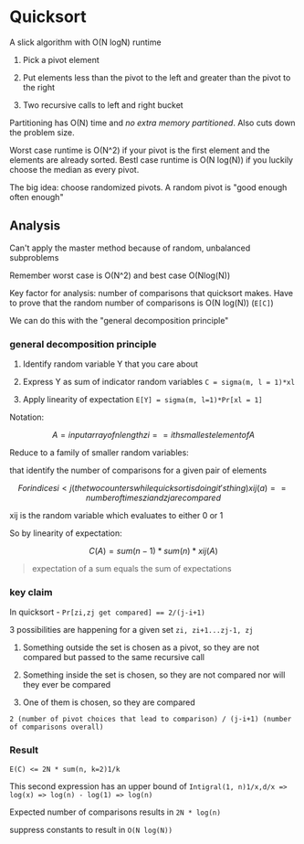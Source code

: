 # Quicksort

A slick algorithm with O(N logN) runtime

1. Pick a pivot element

2. Put elements less than the pivot to the left and greater than the pivot to the right

3. Two recursive calls to left and right bucket

Partitioning has O(N) time and _no extra memory partitioned_. Also cuts down the problem size.

Worst case runtime is O(N^2) if your pivot is the first element and the elements are already sorted. Bestl case runtime is O(N log(N)) if you luckily choose the median as every pivot.

The big idea: choose randomized pivots. A random pivot is "good enough often enough"

## Analysis

Can't apply the master method because of random, unbalanced subproblems

Remember worst case is O(N^2) and best case O(Nlog(N))

Key factor for analysis: number of comparisons that quicksort makes. Have to prove that the random number of comparisons is O(N log(N)) (`E[C]`)

We can do this with the "general decomposition principle"

### general decomposition principle

1. Identify random variable Y that you care about

2. Express Y as sum of indicator random variables `C = sigma(m, l = 1)*xl`

3. Apply linearity of expectation `E[Y] = sigma(m, l=1)*Pr[xl = 1]`

Notation:

```math
A = input array of n length

zi == ith smallest element of A
```

 Reduce to a family of smaller random variables:

 that identify the number of comparisons for a given pair of elements

```math
 For indices i < j (the two counters while quick sort is doing it's thing)
    xij(a) == number of times zi and zj are compared
```

xij is the random variable which evaluates to either 0 or 1

So by linearity of expectation:

```math
C(A) = sum(n-1)*sum(n)*xij(A)
```

> expectation of a sum equals the sum of expectations

### key claim

In quicksort - `Pr[zi,zj get compared] == 2/(j-i+1)`

3 possibilities are happening for a given set `zi, zi+1...zj-1, zj`

1. Something outside the set is chosen as a pivot, so they are not compared but passed to the same recursive call

2. Something inside the set is chosen, so they are not compared nor will they ever be compared

3. One of them is chosen, so they are compared

`2 (number of pivot choices that lead to comparison) / (j-i+1) (number of comparisons overall)`

### Result

`E(C) <= 2N * sum(n, k=2)1/k`

This second expression has an upper bound of `Intigral(1, n)1/x,d/x => log(x) => log(n) - log(1) => log(n)`

Expected number of comparisons results in `2N * log(n)`

suppress constants to result in `O(N log(N))`
